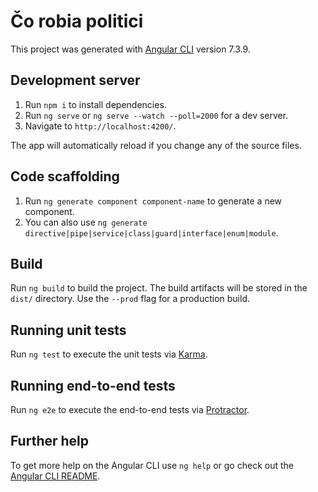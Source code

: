 # Čo robia politici

This project was generated with [Angular CLI](https://github.com/angular/angular-cli) version 7.3.9.

## Development server

1. Run `npm i` to install dependencies.
1. Run `ng serve` or `ng serve --watch --poll=2000` for a dev server.
1. Navigate to `http://localhost:4200/`.

The app will automatically reload if you change any of the source files.

## Code scaffolding

1. Run `ng generate component component-name` to generate a new component.
1. You can also use `ng generate directive|pipe|service|class|guard|interface|enum|module`.

## Build

Run `ng build` to build the project. The build artifacts will be stored in the `dist/` directory. Use the `--prod` flag for a production build.

## Running unit tests

Run `ng test` to execute the unit tests via [Karma](https://karma-runner.github.io).

## Running end-to-end tests

Run `ng e2e` to execute the end-to-end tests via [Protractor](http://www.protractortest.org/).

## Further help

To get more help on the Angular CLI use `ng help` or go check out the [Angular CLI README](https://github.com/angular/angular-cli/blob/master/README.md).

